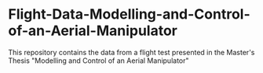 # Flight-Data-Modelling-and-Control-of-an-Aerial-Manipulator
This repository contains the data from a flight test presented in the Master's Thesis "Modelling and Control of an Aerial Manipulator"
